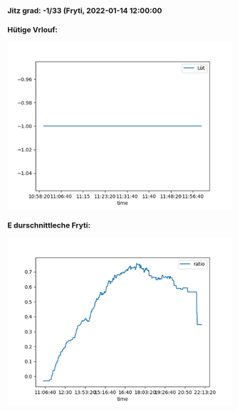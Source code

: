 ### Jitz grad: -1/33 (Fryti, 2022-01-14 12:00:00

### Hütige Vrlouf:
![Graph](Today.png)

### E durschnittleche Fryti:
![Graph](Fryti.png)